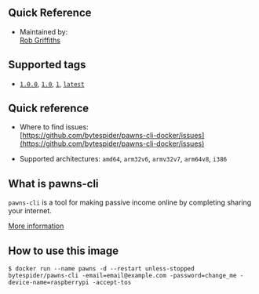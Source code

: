 ## Quick Reference
- Maintained by:  
  [Rob Griffiths](https://github.com/bytespider/pawns-cli-docker)

## Supported tags
- [`1.0.0`](https://hub.docker.com/layers/bytespider/pawns-cli/1.0.0/images/sha256-799c49f63fa8280c4e9c13c75cd90b52302275692b1dd1ccccb99634f35e778d?context=repo), [`1.0`](https://hub.docker.com/layers/bytespider/pawns-cli/1.0/images/sha256-799c49f63fa8280c4e9c13c75cd90b52302275692b1dd1ccccb99634f35e778d?context=repo), [`1`](https://hub.docker.com/layers/bytespider/pawns-cli/1/images/sha256-799c49f63fa8280c4e9c13c75cd90b52302275692b1dd1ccccb99634f35e778d?context=repo), [`latest`](https://hub.docker.com/layers/bytespider/pawns-cli/latest/images/sha256-799c49f63fa8280c4e9c13c75cd90b52302275692b1dd1ccccb99634f35e778d?context=repo)

## Quick reference
- Where to find issues:  
  [https://github.com/bytespider/pawns-cli-docker/issues](https://github.com/bytespider/pawns-cli-docker/issues)

- Supported architectures:
  `amd64`, `arm32v6`, `armv32v7`, `arm64v8`, `i386`

## What is pawns-cli
`pawns-cli` is a tool for making passive income online by completing sharing your internet.

[More information](https://pawns.app/)

## How to use this image

`$ docker run --name pawns -d --restart unless-stopped bytespider/pawns-cli -email=email@example.com -password=change_me -device-name=raspberrypi -accept-tos`
